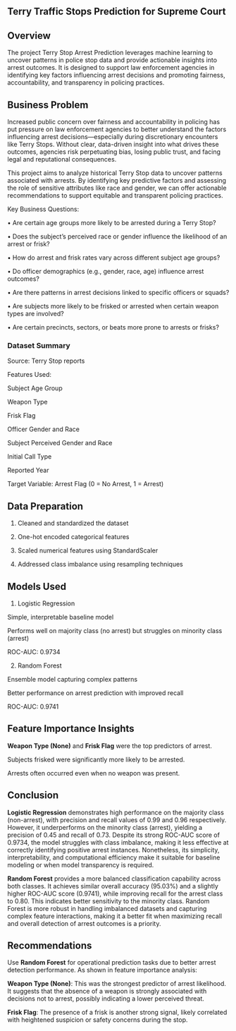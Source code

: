 ## Terry Traffic Stops Prediction for Supreme Court 

## Overview
The project Terry Stop Arrest Prediction leverages machine learning to uncover patterns in police stop data and provide actionable insights into arrest outcomes. It is designed to support law enforcement agencies in identifying key factors influencing arrest decisions and promoting fairness, accountability, and transparency in policing practices.

## Business Problem
Increased public concern over fairness and accountability in policing has put pressure on law enforcement agencies to better understand the factors influencing arrest decisions—especially during discretionary encounters like Terry Stops. Without clear, data-driven insight into what drives these outcomes, agencies risk perpetuating bias, losing public trust, and facing legal and reputational consequences.

This project aims to analyze historical Terry Stop data to uncover patterns associated with arrests. By identifying key predictive factors and assessing the role of sensitive attributes like race and gender, we can offer actionable recommendations to support equitable and transparent policing practices.

Key Business Questions:

• Are certain age groups more likely to be arrested during a Terry Stop?

• Does the subject’s perceived race or gender influence the likelihood of an arrest or frisk?

• How do arrest and frisk rates vary across different subject age groups?

• Do officer demographics (e.g., gender, race, age) influence arrest outcomes?

• Are there patterns in arrest decisions linked to specific officers or squads?

• Are subjects more likely to be frisked or arrested when certain weapon types are involved?

• Are certain precincts, sectors, or beats more prone to arrests or frisks?

### Dataset Summary

Source: Terry Stop reports

Features Used:

Subject Age Group

Weapon Type

Frisk Flag

Officer Gender and Race

Subject Perceived Gender and Race

Initial Call Type

Reported Year

Target Variable: Arrest Flag (0 = No Arrest, 1 = Arrest)

## Data Preparation

1. Cleaned and standardized the dataset

2. One-hot encoded categorical features

3. Scaled numerical features using StandardScaler

4. Addressed class imbalance using resampling techniques

## Models Used

1. Logistic Regression

Simple, interpretable baseline model

Performs well on majority class (no arrest) but struggles on minority class (arrest)

ROC-AUC: 0.9734

2. Random Forest

Ensemble model capturing complex patterns

Better performance on arrest prediction with improved recall

ROC-AUC: 0.9741

## Feature Importance Insights

**Weapon Type (None)** and **Frisk Flag** were the top predictors of arrest.

Subjects frisked were significantly more likely to be arrested.

Arrests often occurred even when no weapon was present.

## Conclusion

**Logistic Regression** demonstrates high performance on the majority class (non-arrest), with precision and recall values of 0.99 and 0.96 respectively. However, it underperforms on the minority class (arrest), yielding a precision of 0.45 and recall of 0.73. Despite its strong ROC-AUC score of 0.9734, the model struggles with class imbalance, making it less effective at correctly identifying positive arrest instances. Nonetheless, its simplicity, interpretability, and computational efficiency make it suitable for baseline modeling or when model transparency is required.


**Random Forest** provides a more balanced classification capability across both classes. It achieves similar overall accuracy (95.03%) and a slightly higher ROC-AUC score (0.9741), while improving recall for the arrest class to 0.80. This indicates better sensitivity to the minority class. Random Forest is more robust in handling imbalanced datasets and capturing complex feature interactions, making it a better fit when maximizing recall and overall detection of arrest outcomes is a priority.


## Recommendations

Use **Random Forest** for operational prediction tasks due to better arrest detection performance.
As shown in feature importance analysis:

**Weapon Type (None)**: This was the strongest predictor of arrest likelihood. It suggests that the absence of a weapon is strongly associated with decisions not to arrest, possibly indicating a lower perceived threat.

**Frisk Flag**: The presence of a frisk is another strong signal, likely correlated with heightened suspicion or safety concerns during the stop.
